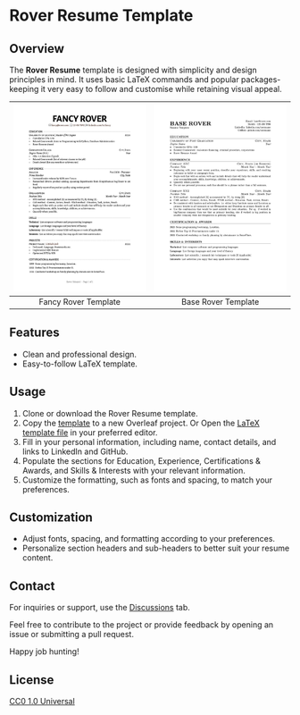 # Rover Resume Template
## Overview

The **Rover Resume** template is designed with simplicity and design principles in mind. It uses basic LaTeX commands and popular packages- keeping it very easy to follow and customise while retaining visual appeal. 

| [![Fancy Rover](/images/fancy-rover.jpg)](/templates/fancy%20rover/fancy-rover.pdf) | [![Base Rover](/images/base-rover.jpg)](/templates/base%20rover/base-rover.pdf) |
|:----:|:-----:|
| Fancy Rover Template | Base Rover Template |

## Features
- Clean and professional design.
- Easy-to-follow LaTeX template.


## Usage

1. Clone or download the Rover Resume template.
2. Copy the [template](https://github.com/subidit/rover-resume/blob/main/rover-template.tex) to a new Overleaf project. Or Open the [LaTeX template file](https://github.com/subidit/rover-resume/blob/main/rover-template.tex) in your preferred editor.
3. Fill in your personal information, including name, contact details, and links to LinkedIn and GitHub.
4. Populate the sections for Education, Experience, Certifications & Awards, and Skills & Interests with your relevant information.
5. Customize the formatting, such as fonts and spacing, to match your preferences.

## Customization

- Adjust fonts, spacing, and formatting according to your preferences.
- Personalize section headers and sub-headers to better suit your resume content.

## Contact

For inquiries or support, use the [Discussions](https://github.com/subidit/rover-resume/discussions) tab.

Feel free to contribute to the project or provide feedback by opening an issue or submitting a pull request.

Happy job hunting!

## License
[CC0 1.0 Universal](https://github.com/subidit/rover-resume/blob/main/LICENSE)
<!-- 
Simple résumé template which uses basic LaTeX with explainer comments. 

[![Sample Resume Output](rover-template.png)](https://github.com/subidit/rover-resume/blob/main/rover-template.tex)


**Options for the `enumitem` Package:**

| Option         | Description                                      |
|----------------|--------------------------------------------------|
| `label`        | Customizes the label for the list items          |
| `leftmargin`   | Sets the left margin of the list                 |
| `itemsep`      | Adjusts the vertical spacing between items       |
| `parsep`       | Sets the space between paragraphs within items   |
| `topsep`       | Defines the space before and after the list      |
| `partopsep`    | Space before and after the list when it starts a new paragraph |
| `itemindent`   | Indentation of the item text                      |
| `listparindent` | Paragraph indentation within items (for descriptions) |
| `left`         | Adjusts the left margin (can be negative)        |
| `labelindent`  | Indentation of the label                          |
| `resume`       | Resumes numbering from the previous list         |
| `align`        | Adjusts the alignment of labels                   |
| `widest`       | Sets the widest label as the reference for indentation |
| `start`        | Specifies the start value for numbering          |
| `style`        | Defines the style of labels (e.g., 1, (a), i, etc.) |
| `ref`          | Provides reference to another list               |
| `before`       | Inserts content before the list                  |
| `after`        | Inserts content after the list                   |
| `*`            | Compact list style, no extra vertical spacing     |
| `!`            | Inline list style, no vertical spacing between items |

**Options for the `hyperref` Package:**

| Option           | Description                                  |
|------------------|----------------------------------------------|
| `colorlinks`     | Color links (true or false)                  |
| `linkcolor`      | Color for internal links                     |
| `citecolor`      | Color for citation links                     |
| `urlcolor`       | Color for URL links                          |
| `linkbordercolor` | Color of link borders                     |
| `pdfborder`      | Style of the link border                     |
| `linktoc`        | Table of contents link behavior              |
| `breaklinks`     | Allow links to break over multiple lines     |
| `hidelinks`      | Hide links (true or false)                   |
| `hypertexnames`  | Use guessable names for links                |
| `bookmarks`      | Add PDF bookmarks (true or false)            |
| `bookmarksopen`  | Open bookmarks on startup (true or false)    |
| `bookmarksnumbered` | Number the bookmarks (true or false)     |
| `pdfstartview`   | Initial view of PDF document                 |
| `pdfpagemode`    | Page view on opening the PDF                 |

**Options for the `titlesec` Package:**

| Option       | Description                                  |
|--------------|----------------------------------------------|
| `titleformat` | Customizes the format of section titles    |
| `titlelabel`  | Customizes the label of the section        |
| `titlespacing` | Adjusts the spacing around section titles  |
| `titleline`   | Draws a line under section titles            |
| `pagestyles`  | Customizes page headers and footers        |
| `newparttoc`  | Adds a table of contents for parts         |
| `appendix`    | Configuration for appendices                |
| `extramarks`  | Marks for page headers/footers             |
| `toctitles`   | Formatting of titles in the table of contents |

The `*` option in `enumitem` provides a compact list style, and the `!` option provides an inline list style, both without extra vertical spacing between items. These options are particularly useful for creating more compact lists.

The `hyperref` and `titlesec` packages have many options for customizing hyperlinks, PDF properties, section titles, and page headers and footers in documents. These tables provide a subset of the available options for reference.

